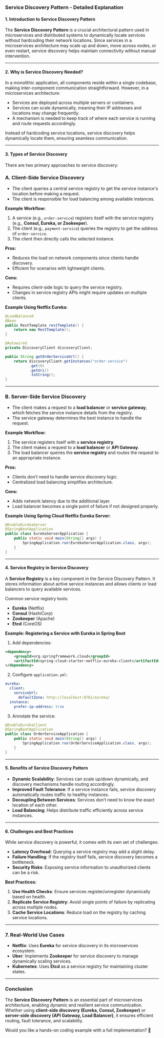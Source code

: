 ### **Service Discovery Pattern - Detailed Explanation**

#### **1. Introduction to Service Discovery Pattern**
The **Service Discovery Pattern** is a crucial architectural pattern used in microservices and distributed systems to dynamically locate services without hardcoding their network locations. Since services in a microservices architecture may scale up and down, move across nodes, or even restart, service discovery helps maintain connectivity without manual intervention.

---

#### **2. Why is Service Discovery Needed?**
In a monolithic application, all components reside within a single codebase, making inter-component communication straightforward. However, in a microservices architecture:
- Services are deployed across multiple servers or containers.
- Services can scale dynamically, meaning their IP addresses and locations may change frequently.
- A mechanism is needed to keep track of where each service is running and route requests accordingly.

Instead of hardcoding service locations, service discovery helps dynamically locate them, ensuring seamless communication.

---

#### **3. Types of Service Discovery**
There are two primary approaches to service discovery:

### **A. Client-Side Service Discovery**
- The client queries a central service registry to get the service instance's location before making a request.
- The client is responsible for load balancing among available instances.

**Example Workflow:**
1. A service (e.g., `order-service`) registers itself with the service registry (e.g., **Consul, Eureka, or Zookeeper**).
2. The client (e.g., `payment-service`) queries the registry to get the address of `order-service`.
3. The client then directly calls the selected instance.

**Pros:**
- Reduces the load on network components since clients handle discovery.
- Efficient for scenarios with lightweight clients.

**Cons:**
- Requires client-side logic to query the service registry.
- Changes in service registry APIs might require updates on multiple clients.

**Example Using Netflix Eureka:**
```java
@LoadBalanced
@Bean
public RestTemplate restTemplate() {
    return new RestTemplate();
}

@Autowired
private DiscoveryClient discoveryClient;

public String getOrderServiceUrl() {
    return discoveryClient.getInstances("order-service")
           .get(0)
           .getUri()
           .toString();
}
```

---

### **B. Server-Side Service Discovery**
- The client makes a request to a **load balancer** or **service gateway**, which fetches the service instance details from the registry.
- The service gateway determines the best instance to handle the request.

**Example Workflow:**
1. The service registers itself with a **service registry**.
2. The client makes a request to a **load balancer** or **API Gateway**.
3. The load balancer queries the **service registry** and routes the request to an appropriate instance.

**Pros:**
- Clients don’t need to handle service discovery logic.
- Centralized load balancing simplifies architecture.

**Cons:**
- Adds network latency due to the additional layer.
- Load balancer becomes a single point of failure if not designed properly.

**Example Using Spring Cloud Netflix Eureka Server:**
```java
@EnableEurekaServer
@SpringBootApplication
public class EurekaServerApplication {
    public static void main(String[] args) {
        SpringApplication.run(EurekaServerApplication.class, args);
    }
}
```

---

#### **4. Service Registry in Service Discovery**
A **Service Registry** is a key component in the Service Discovery Pattern. It stores information about active service instances and allows clients or load balancers to query available services.

Common service registry tools:
- **Eureka** (Netflix)
- **Consul** (HashiCorp)
- **Zookeeper** (Apache)
- **Etcd** (CoreOS)

**Example: Registering a Service with Eureka in Spring Boot**
1. Add dependencies:
```xml
<dependency>
    <groupId>org.springframework.cloud</groupId>
    <artifactId>spring-cloud-starter-netflix-eureka-client</artifactId>
</dependency>
```
2. Configure `application.yml`:
```yaml
eureka:
  client:
    serviceUrl:
      defaultZone: http://localhost:8761/eureka/
  instance:
    prefer-ip-address: true
```
3. Annotate the service:
```java
@EnableEurekaClient
@SpringBootApplication
public class OrderServiceApplication {
    public static void main(String[] args) {
        SpringApplication.run(OrderServiceApplication.class, args);
    }
}
```

---

#### **5. Benefits of Service Discovery Pattern**
- **Dynamic Scalability**: Services can scale up/down dynamically, and discovery mechanisms handle routing accordingly.
- **Improved Fault Tolerance**: If a service instance fails, service discovery automatically routes traffic to healthy instances.
- **Decoupling Between Services**: Services don’t need to know the exact location of each other.
- **Load Balancing**: Helps distribute traffic efficiently across service instances.

---

#### **6. Challenges and Best Practices**
While service discovery is powerful, it comes with its own set of challenges:
- **Latency Overhead**: Querying a service registry may add a slight delay.
- **Failure Handling**: If the registry itself fails, service discovery becomes a bottleneck.
- **Security Risks**: Exposing service information to unauthorized clients can be a risk.

**Best Practices:**
1. **Use Health Checks**: Ensure services register/unregister dynamically based on health.
2. **Replicate Service Registry**: Avoid single points of failure by replicating across multiple nodes.
3. **Cache Service Locations**: Reduce load on the registry by caching service locations.

---

### **7. Real-World Use Cases**
- **Netflix**: Uses **Eureka** for service discovery in its microservices ecosystem.
- **Uber**: Implements **Zookeeper** for service discovery to manage dynamically scaling services.
- **Kubernetes**: Uses **Etcd** as a service registry for maintaining cluster states.

---

### **Conclusion**
The **Service Discovery Pattern** is an essential part of microservices architecture, enabling dynamic and resilient service communication. Whether using **client-side discovery (Eureka, Consul, Zookeeper)** or **server-side discovery (API Gateway, Load Balancer)**, it ensures efficient routing, fault tolerance, and scalability.

Would you like a hands-on coding example with a full implementation? 🚀
